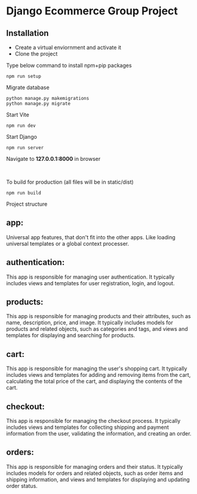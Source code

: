 # Django Ecommerce Group Project

## Installation

-   Create a virtual enviornment and activate it
-   Clone the project

Type below command to install npm+pip packages

```
npm run setup
```

Migrate database

```
python manage.py makemigrations
python manage.py migrate
```

Start Vite

```
npm run dev
```

Start Django

```
npm run server
```

Navigate to **127.0.0.1:8000** in browser

<br>

To build for production (all files will be in static/dist)

```
npm run build
```

Project structure

## app:

Universal app features, that don't fit into the other apps. Like loading universal templates or a global context processer.

## authentication:

This app is responsible for managing user authentication. It typically includes views and templates for user registration, login, and logout.

## products:

This app is responsible for managing products and their attributes, such as name, description, price, and image. It typically includes models for products and related objects, such as categories and tags, and views and templates for displaying and searching for products.

## cart:

This app is responsible for managing the user's shopping cart. It typically includes views and templates for adding and removing items from the cart, calculating the total price of the cart, and displaying the contents of the cart.

## checkout:

This app is responsible for managing the checkout process. It typically includes views and templates for collecting shipping and payment information from the user, validating the information, and creating an order.

## orders:

This app is responsible for managing orders and their status. It typically includes models for orders and related objects, such as order items and shipping information, and views and templates for displaying and updating order status.
